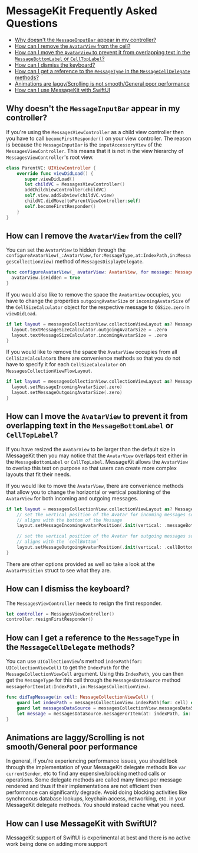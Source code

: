 # MessageKit Frequently Asked Questions

- [Why doesn't the `MessageInputBar` appear in my controller?](#why-doesnt-the-messageinputbar-appear-in-my-controller)
- [How can I remove the `AvatarView` from the cell?](#how-can-i-remove-the-avatarview-from-the-cell)
- [How can I move the `AvatarView` to prevent it from overlapping text in the `MessageBottomLabel` or `CellTopLabel`?](#how-can-i-move-the-avatarview-to-prevent-it-from-overlapping-text-in-the-messagebottomlabel-or-celltoplabel)
- [How can I dismiss the keyboard?](#how-can-i-dismiss-the-keyboard)
- [How can I get a reference to the `MessageType` in the `MessageCellDelegate` methods?](#how-can-i-get-a-reference-to-the-messagetype-in-the-messagecelldelegate-methods)
- [Animations are laggy/Scrolling is not smooth/General poor performance](#animations-are-laggyscrolling-is-not-smoothgeneral-poor-performance)
- [How can I use MessageKit with SwiftUI](#how-can-i-use-messagekit-with-swiftui)

## Why doesn't the `MessageInputBar` appear in my controller?

If you're using the `MessagesViewController` as a child view controller then
you have to call `becomeFirstResponder()` on your view controller. The
reason is because the `MessageInputBar` is the `inputAccessoryView` of the
`MessagesViewController`. This means that it is not in the view hierarchy of
`MessagesViewController`'s root view.

```Swift
class ParentVC: UIViewController {
    override func viewDidLoad() {
       super.viewDidLoad()
       let childVC = MessagesViewController()
       addChildViewController(childVC)
       self.view.addSubview(childVC.view)
       childVC.didMove(toParentViewController:self)
       self.becomeFirstResponder()
    }
}
```

## How can I remove the `AvatarView` from the cell?

You can set the `AvatarView` to hidden through the `configureAvatarView(_:AvatarView,for:MessageType,at:IndexPath,in:MessagesCollectionView)` method of `MessagesDisplayDelegate`.

```Swift
func configureAvatarView(_ avatarView: AvatarView, for message: MessageType, at indexPath: IndexPath, in messagesCollectionView: MessagesCollectionView) {
  avatarView.isHidden = true
}
```

If you would also like to remove the space the `AvatarView` occupies, you have to change the properties
`outgoingAvatarSize` or `incomingAvatarSize` of the `CellSizeCalculator` object for the respective message to `CGSize.zero` in
`viewDidLoad`.

```Swift
if let layout = messagesCollectionView.collectionViewLayout as? MessagesCollectionViewFlowLayout {
  layout.textMessageSizeCalculator.outgoingAvatarSize = .zero
  layout.textMessageSizeCalculator.incomingAvatarSize = .zero
}
```

If you would like to remove the space the `AvatarView` occupies from all `CellSizeCalculator`s there are
convenience methods so that you do not have to specify it for each `CellSizeCalculator` on `MessagesCollectionViewFlowLayout`.

```Swift
if let layout = messagesCollectionView.collectionViewLayout as? MessagesCollectionViewFlowLayout {
  layout.setMessageIncomingAvatarSize(.zero)
  layout.setMessageOutgoingAvatarSize(.zero)
}
```

## How can I move the `AvatarView` to prevent it from overlapping text in the `MessageBottomLabel` or `CellTopLabel`?

If you have resized the `AvatarView` to be larger than the default size in MessageKit then you may notice that the
`AvatarView` overlaps text either in the `MessageBottomLabel` or `CallTopLabel`. MessageKit allows the `AvatarView`
to overlap this text on purpose so that users can create more complex layouts that fit their needs.

If you would like to move the `AvatarView`, there are convenience methods that allow you to change the horizontal or
vertical positioning of the `AvatarView` for both incoming and outgoing messages.

```Swift
if let layout = messagesCollectionView.collectionViewLayout as? MessagesCollectionViewFlowLayout {
    // set the vertical position of the Avatar for incoming messages so that the bottom of the Avatar
    // aligns with the bottom of the Message
    layout.setMessageIncomingAvatarPosition(.init(vertical: .messageBottom))

    // set the vertical position of the Avatar for outgoing messages so that the bottom of the Avatar
    // aligns with the `cellBottom`
    layout.setMessageOutgoingAvatarPosition(.init(vertical: .cellBottom))
}
```

There are other options provided as well so take a look at the `AvatarPosition` struct to see what they are.

## How can I dismiss the keyboard?

The `MessagesViewController` needs to resign the first responder.

```Swift
let controller = MessagesViewController()
controller.resignFirstResponder()
```

## How can I get a reference to the `MessageType` in the `MessageCellDelegate` methods?

You can use `UICollectionView`'s method `indexPath(for: UICollectionViewCell)` to get the
`IndexPath` for the `MessageCollectionViewCell` argument. Using this `IndexPath`, you can
then get the `MessageType` for this cell through the `MessagesDataSource` method
`messageForItem(at:IndexPath,in:MessagesCollectionView)`.

```Swift
func didTapMessage(in cell: MessageCollectionViewCell) {
    guard let indexPath = messagesCollectionView.indexPath(for: cell) else { return }
    guard let messagesDataSource = messagesCollectionView.messagesDataSource else { return }
    let message = messagesDataSource.messageForItem(at: indexPath, in: messagesCollectionView)
}
```

## Animations are laggy/Scrolling is not smooth/General poor performance

In general, if you're experiencing performance issues, you should look through the implementation of your MessageKit delegate methods like `var currentSender`, etc to find any expensive/blocking method calls or operations. Some delegate methods are called many times per message rendered and thus if their implementations are not efficient then performance can significantly degrade. Avoid doing blocking activities like synchronous database lookups, keychain access, networking, etc. in your MessageKit delegate methods. You should instead cache what you need.

## How can I use MessageKit with SwiftUI?

MessageKit support of SwiftUI is experimental at best and there is no active work being done on adding more support
